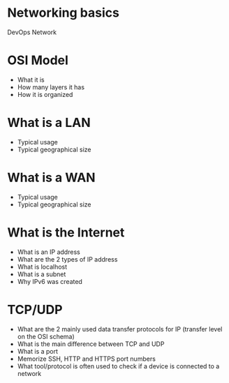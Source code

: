 # Networking basics #
DevOps  Network

# OSI Model
 - What it is
 - How many layers it has
 - How it is organized

# What is a LAN
 - Typical usage
 - Typical geographical size

# What is a WAN
 - Typical usage
 - Typical geographical size

# What is the Internet
 - What is an IP address
 - What are the 2 types of IP address
 - What is localhost
 - What is a subnet
 - Why IPv6 was created

# TCP/UDP
 - What are the 2 mainly used data transfer protocols for IP (transfer level on the OSI schema)
 - What is the main difference between TCP and UDP
 - What is a port
 - Memorize SSH, HTTP and HTTPS port numbers
 - What tool/protocol is often used to check if a device is connected to a network
